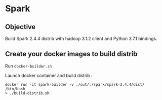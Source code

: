 # Spark

## Objective

Build Spark 2.4.4 distrib with hadoop 3.1.2 client and Python 3.7.1 bindings.

## Create your docker images to build distrib

Run `docker-builder.sh`

Launch docker container and build distrib : 

    docker run -it spark-builder -v ./out/:/spark/spark-2.4.4/dist/ /bin/bash
    > ./build-distrib.sh


